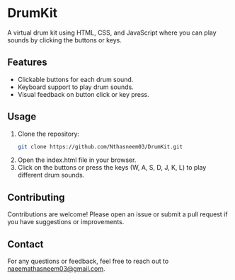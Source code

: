 # DrumKit
A virtual drum kit using HTML, CSS, and JavaScript where you can play sounds by clicking the buttons or keys.



## Features

- Clickable buttons for each drum sound.
- Keyboard support to play drum sounds.
- Visual feedback on button click or key press.


## Usage

1. Clone the repository:
   ```bash
   git clone https://github.com/Nthasneem03/DrumKit.git
   ```
2. Open the index.html file in your browser.
3. Click on the buttons or press the keys (W, A, S, D, J, K, L) to play different drum sounds.


## Contributing

Contributions are welcome! Please open an issue or submit a pull request if you have suggestions or improvements.


## Contact

For any questions or feedback, feel free to reach out to [naeemathasneem03@gmail.com](mailto:naeemathasneem03@gmail.com).
